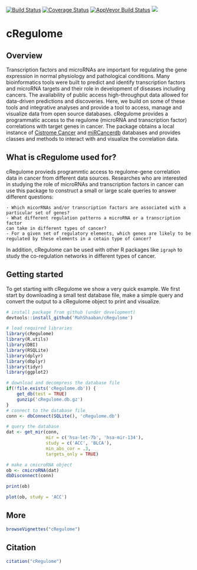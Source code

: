 [![Build Status](https://travis-ci.org/MahShaaban/cRegulome.svg?branch=master)](https://travis-ci.org/MahShaaban/cRegulome)
[![Coverage Status](https://img.shields.io/codecov/c/github/MahShaaban/cRegulome/master.svg)](https://codecov.io/github/MahShaaban/cRegulome?branch=master)
[![AppVeyor Build Status](https://ci.appveyor.com/api/projects/status/github/MahShaaban/cRegulome?branch=master&svg=true)](https://ci.appveyor.com/project/MahShaaban/cRegulome)
[![](https://badges.ropensci.org/149_status.svg)](https://github.com/ropensci/onboarding/issues/149)  

# cRegulome  
## Overview  
Transcription factors and microRNAs are important for regulating the gene
expression in normal physiology and pathological conditions. Many
bioinformatics tools were built to predict and identify transcription
factors and microRNA targets and their role in development of diseases
including cancers. The availability of public access high-throughput data
allowed for data-driven predictions and discoveries.
Here, we build on some of these tools and integrative analyses and provide a
tool to access, manage and visualize data from open source databases.
cRegulome provides a programmatic access to the regulome (microRNA and
transcription factor) correlations with target genes in cancer. The package
obtains a local instance of 
[Cistrome Cancer](http://cistrome.org/CistromeCancer/) and 
[miRCancerdb](https://mahshaaban.shinyapps.io/miRCancerdb/) databases and
provides classes and methods to interact with and visualize the correlation
data.  

## What is cRegulome used for?  
cRegulome provieds programmtic access to regulome-gene correlation data in 
cancer from different data sources. Researches who are interested in studying 
the role of microRNAs and transcription factors in cancer can use this package 
to construct a small or large scale queries to answer different questions:

    - Which micorRNAs and/or transcription factors are associated with a 
    particular set of genes?
    - What different regulation patterns a microRNA or a transcription factor 
    can take in different types of cancer?
    - For a given set of regulatory elements, which genes are likely to be 
    regulated by these elements in a cetain type of cancer?  

In addition, cRegulome can be used with other R packages like `igraph` to 
study the co-regulation networks in different types of cancer.
    

## Getting started  
To get starting with cRegulome we show a very quick example. We first start
by downloading a small test database file, make a simple query and convert
the output to a cRegulome object to print and visualize.  


```r
# install package from github (under development)
devtools::install_github('MahShaaban/cRegulome')
```
```r
# load required libraries
library(cRegulome)
library(R.utils)
library(DBI)
library(RSQLite)
library(dplyr)
library(dbplyr)
library(tidyr)
library(ggplot2)
```

```r
# download and decompress the database file
if(!file.exists('cRegulome.db')) {
    get_db(test = TRUE)
    gunzip('cRegulome.db.gz')
}
# connect to the database file
conn <- dbConnect(SQLite(), 'cRegulome.db')
```

```r
# query the database
dat <- get_mir(conn,
               mir = c('hsa-let-7b', 'hsa-mir-134'),
               study = c('ACC', 'BLCA'),
               min_abs_cor = .3,
               targets_only = TRUE)

# make a cmicroRNA object               
ob <- cmicroRNA(dat)
dbDisconnect(conn)
```

```r
print(ob)
```

```r
plot(ob, study = 'ACC')
```
## More

```r
browseVignettes("cRegulome")
```

## Citation  

```r
citation("cRegulome")
```
